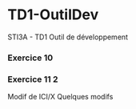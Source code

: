 # TD1-OutilDev
STI3A - TD1 Outil de développement


### Exercice 10
### Exercice 11 2
Modif de ICI/X
Quelques modifs
